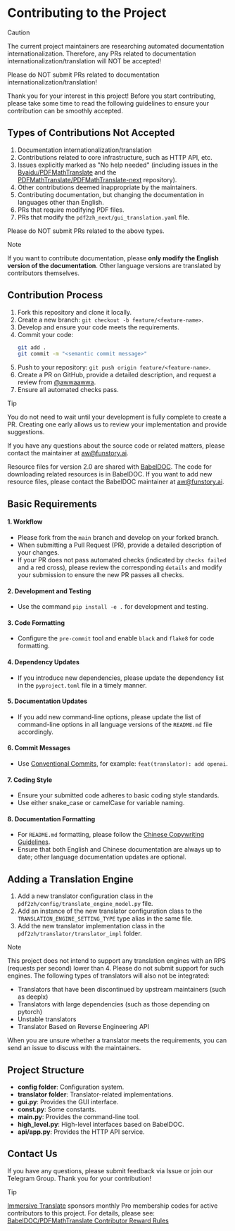 # Contributing to the Project

> [!CAUTION]
>
> The current project maintainers are researching automated documentation internationalization. Therefore, any PRs related to documentation internationalization/translation will NOT be accepted!
>
> Please do NOT submit PRs related to documentation internationalization/translation!

Thank you for your interest in this project! Before you start contributing, please take some time to read the following guidelines to ensure your contribution can be smoothly accepted.

## Types of Contributions Not Accepted

1. Documentation internationalization/translation
2. Contributions related to core infrastructure, such as HTTP API, etc.
3. Issues explicitly marked as "No help needed" (including issues in the [Byaidu/PDFMathTranslate](Byaidu/PDFMathTranslate) and the [PDFMathTranslate/PDFMathTranslate-next](PDFMathTranslate/PDFMathTranslate-next) repository).
4. Other contributions deemed inappropriate by the maintainers.
5. Contributing documentation, but changing the documentation in languages other than English.
6. PRs that require modifying PDF files.
7. PRs that modify the `pdf2zh_next/gui_translation.yaml` file.

Please do NOT submit PRs related to the above types.

> [!NOTE]
>
> If you want to contribute documentation, please **only modify the English version of the documentation**. Other language versions are translated by contributors themselves.

## Contribution Process

1. Fork this repository and clone it locally.
2. Create a new branch: `git checkout -b feature/<feature-name>`.
3. Develop and ensure your code meets the requirements.
4. Commit your code:
   ```bash
   git add .
   git commit -m "<semantic commit message>"
   ```
5. Push to your repository: `git push origin feature/<feature-name>`.
6. Create a PR on GitHub, provide a detailed description, and request a review from [@awwaawwa](https://github.com/awwaawwa).
7. Ensure all automated checks pass.

> [!TIP]
>
> You do not need to wait until your development is fully complete to create a PR. Creating one early allows us to review your implementation and provide suggestions.
>
> If you have any questions about the source code or related matters, please contact the maintainer at aw@funstory.ai.
>
> Resource files for version 2.0 are shared with [BabelDOC](https://github.com/funstory-ai/BabelDOC). The code for downloading related resources is in BabelDOC. If you want to add new resource files, please contact the BabelDOC maintainer at aw@funstory.ai.

## Basic Requirements

<h4 id="sop">1. Workflow</h4>

   - Please fork from the `main` branch and develop on your forked branch.
   - When submitting a Pull Request (PR), provide a detailed description of your changes.
   - If your PR does not pass automated checks (indicated by `checks failed` and a red cross), please review the corresponding `details` and modify your submission to ensure the new PR passes all checks.


<h4 id="dev&test">2. Development and Testing</h4>

   - Use the command `pip install -e .` for development and testing.


<h4 id="format">3. Code Formatting</h4>

   - Configure the `pre-commit` tool and enable `black` and `flake8` for code formatting.


<h4 id="requpdate">4. Dependency Updates</h4>

   - If you introduce new dependencies, please update the dependency list in the `pyproject.toml` file in a timely manner.


<h4 id="docupdate">5. Documentation Updates</h4>

   - If you add new command-line options, please update the list of command-line options in all language versions of the `README.md` file accordingly.


<h4 id="commitmsg">6. Commit Messages</h4>

   - Use [Conventional Commits](https://www.conventionalcommits.org/en/v1.0.0/), for example: `feat(translator): add openai`.


<h4 id="codestyle">7. Coding Style</h4>

   - Ensure your submitted code adheres to basic coding style standards.
   - Use either snake_case or camelCase for variable naming.


<h4 id="doctypo">8. Documentation Formatting</h4>

   - For `README.md` formatting, please follow the [Chinese Copywriting Guidelines](https://github.com/sparanoid/chinese-copywriting-guidelines).
   - Ensure that both English and Chinese documentation are always up to date; other language documentation updates are optional.

## Adding a Translation Engine

1. Add a new translator configuration class in the `pdf2zh/config/translate_engine_model.py` file.
2. Add an instance of the new translator configuration class to the `TRANSLATION_ENGINE_SETTING_TYPE` type alias in the same file.
3. Add the new translator implementation class in the `pdf2zh/translator/translator_impl` folder.

> [!NOTE]
>
> This project does not intend to support any translation engines with an RPS (requests per second) lower than 4. Please do not submit support for such engines.
> The following types of translators will also not be integrated:
> - Translators that have been discontinued by upstream maintainers (such as deeplx)
> - Translators with large dependencies (such as those depending on pytorch)
> - Unstable translators
> - Translator Based on Reverse Engineering API
>
> When you are unsure whether a translator meets the requirements, you can send an issue to discuss with the maintainers.

## Project Structure

- **config folder**: Configuration system.
- **translator folder**: Translator-related implementations.
- **gui.py**: Provides the GUI interface.
- **const.py**: Some constants.
- **main.py**: Provides the command-line tool.
- **high_level.py**: High-level interfaces based on BabelDOC.
- **api/app.py**: Provides the HTTP API service.

## Contact Us

If you have any questions, please submit feedback via Issue or join our Telegram Group. Thank you for your contribution!

> [!TIP]
>
> [Immersive Translate](https://immersivetranslate.com) sponsors monthly Pro membership codes for active contributors to this project. For details, please see: [BabelDOC/PDFMathTranslate Contributor Reward Rules](https://funstory-ai.github.io/BabelDOC/CONTRIBUTOR_REWARD/)
